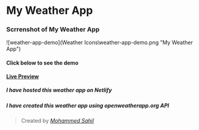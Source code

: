 # My Weather App


### Scrrenshot of My Weather App
![weather-app-demo](Weather Icons\weather-app-demo.png "My Weather App")

#### Click below to see the demo
**[Live Preview]("")**

##### I have hosted this weather app on **Netlify** 
##### I have created this weather app using openweatherapp.org API 


> Created by *[Mohammed Sahil]("https://www.linkedin.com/in/mohammed-sahil-512b4b210")*

